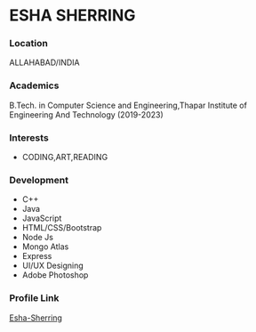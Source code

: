 # ESHA SHERRING

### Location

ALLAHABAD/INDIA

### Academics

B.Tech. in Computer Science and Engineering,Thapar Institute of Engineering And Technology (2019-2023)

### Interests

- CODING,ART,READING

### Development

- C++
- Java
- JavaScript
- HTML/CSS/Bootstrap
- Node Js
- Mongo Atlas
- Express
- UI/UX Designing
- Adobe Photoshop

### Profile Link

[Esha-Sherring](https://github.com/Esha-Sherring)
